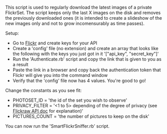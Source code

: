 This script is used to regularly download the latest images of a private FlickrSet. The script keeps only the last X images on the disk and removes the previously downloaded ones (it is intended to create a slideshow of the new images only and not to grow incomensurably as time passes).

Setup:
* Go to [Flickr](http://www.flickr.com/services/apps/create/apply/?) and create keys for your API
* Create a 'config' file (no extension) and create an array that looks like the following with the keys you just got in it '["api_key", "secret_key"]'
* Run the 'Authenticate.rb' script and copy the link that is given to you as a result
* Paste the link in a browser and copy back the authentication token that Flickr will give you into the command window
* Verify that the 'config' file now has 4 values. You're good to go!

Change the constants as you see fit: 
* PHOTOSET_ID = 'the id of the set you wish to observe'
* PRIVACY_FILTER = '<1 to 5> depending of the degree of privacy (see [Flickraw API doc](http://hanklords.github.io/flickraw/FlickRaw/Flickr/Photosets.html#method-i-getPhotos) for explanation)'
* PICTURES_COUNT = 'the number of pictures to keep on the disk'

You can now run the 'SmartFlickrSniffer.rb' script.